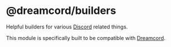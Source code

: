 # @dreamcord/builders

Helpful builders for various [Discord](https://discord.com) related things.

This module is specifically built to be compatible with [Dreamcord](https://github.com/dreamcordjs/dreamcord).
